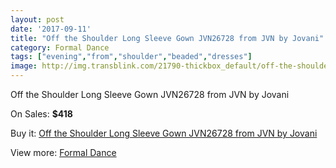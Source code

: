 ```yaml
---
layout: post
date: '2017-09-11'
title: "Off the Shoulder Long Sleeve Gown JVN26728 from JVN by Jovani"
category: Formal Dance
tags: ["evening","from","shoulder","beaded","dresses"]
image: http://img.transblink.com/21790-thickbox_default/off-the-shoulder-long-sleeve-gown-jvn26728-from-jvn-by-jovani.jpg
---
```

Off the Shoulder Long Sleeve Gown JVN26728 from JVN by Jovani

On Sales: **$418**
<a href="https://www.transblink.com/en/formal-dance/6904-off-the-shoulder-long-sleeve-gown-jvn26728-from-jvn-by-jovani.html"><amp-img layout="responsive" width="600" height="600" src="//img.transblink.com/21790-thickbox_default/off-the-shoulder-long-sleeve-gown-jvn26728-from-jvn-by-jovani.jpg" alt="Off the Shoulder Long Sleeve Gown JVN26728 from JVN by Jovani 0" /></a>
<a href="https://www.transblink.com/en/formal-dance/6904-off-the-shoulder-long-sleeve-gown-jvn26728-from-jvn-by-jovani.html"><amp-img layout="responsive" width="600" height="600" src="//img.transblink.com/21791-thickbox_default/off-the-shoulder-long-sleeve-gown-jvn26728-from-jvn-by-jovani.jpg" alt="Off the Shoulder Long Sleeve Gown JVN26728 from JVN by Jovani 1" /></a>

Buy it: [Off the Shoulder Long Sleeve Gown JVN26728 from JVN by Jovani](https://www.transblink.com/en/formal-dance/6904-off-the-shoulder-long-sleeve-gown-jvn26728-from-jvn-by-jovani.html "Off the Shoulder Long Sleeve Gown JVN26728 from JVN by Jovani")

View more: [Formal Dance](https://www.transblink.com/en/6-formal-dance "Formal Dance")